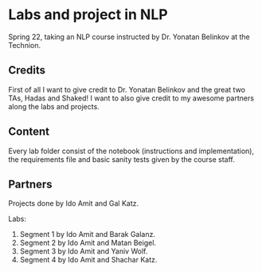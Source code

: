 # Labs and project in NLP
Spring 22, taking an NLP course instructed by Dr. Yonatan Belinkov at the Technion.

## Credits
First of all I want to give credit to Dr. Yonatan Belinkov and the great two TAs, Hadas and Shaked! I want to also give credit to my awesome partners along the labs and projects.

## Content
Every lab folder consist of the notebook (instructions and implementation), the requirements file and basic sanity tests given by the course staff.


## Partners

Projects done by Ido Amit and Gal Katz.

Labs:

1. Segment 1 by Ido Amit and Barak Galanz.
2. Segment 2 by Ido Amit and Matan Beigel.
3. Segment 3 by Ido Amit and Yaniv Wolf.
4. Segment 4 by Ido Amit and Shachar Katz.
